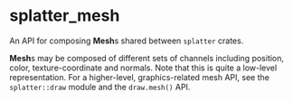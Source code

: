 # splatter_mesh

An API for composing **Mesh**s shared between `splatter` crates.

**Mesh**s may be composed of different sets of channels including position,
color, texture-coordinate and normals. Note that this is quite a low-level
representation. For a higher-level, graphics-related mesh API, see the
`splatter::draw` module and the `draw.mesh()` API.
